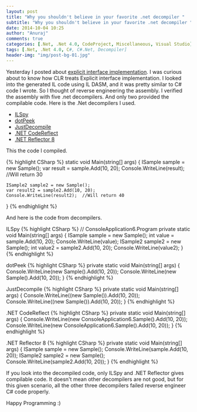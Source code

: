 ```yaml
---
layout: post
title: "Why you shouldn't believe in your favorite .net decompiler "
subtitle: "Why you shouldn't believe in your favorite .net decompiler "
date: 2014-10-04 10:25
author: "Anuraj"
comments: true
categories: [.Net, .Net 4.0, CodeProject, Miscellaneous, Visual Studio]
tags: [.Net, .Net 4.0, C#, C#.Net, Decompiler]
header-img: "img/post-bg-01.jpg"
---
```

Yesterday I posted about [explicit interface implementation](http://www.dotnetthoughts.net/explicit-interface-implementation-in-c/). I was curious about to know how CLR treats Explicit interface implementation. I looked into the generated IL code using IL DASM, and it was pretty similar to C# code I wrote. So I thought of reverse engineering the assembly. I verified the assembly with five .net decompilers. And only two provided the compilable code. Here is the .Net decompilers I used.



*   [ILSpy](http://ilspy.net/)
*   [dotPeek](http://www.jetbrains.com/decompiler/)
*   [JustDecompile](http://www.telerik.com/products/decompiler.aspx)
*   [.NET CodeReflect](http://www.devextras.com/decompiler/)
*   [.NET Reflector 8](http://www.red-gate.com/products/dotnet-development/reflector/)

This the code I compiled.

{% highlight CSharp %}
static void Main(string[] args)
{
    ISample sample = new Sample();
    var result = sample.Add(10, 20);
    Console.WriteLine(result);  //Will return 30

    ISample2 sample2 = new Sample();
    var result2 = sample2.Add(10, 20);
    Console.WriteLine(result2);  //Will return 40
}
{% endhighlight %}

And here is the code from decompilers.

ILSpy
{% highlight CSharp %}
// ConsoleApplication6.Program
private static void Main(string[] args)
{
	ISample sample = new Sample();
	int value = sample.Add(10, 20);
	Console.WriteLine(value);
	ISample2 sample2 = new Sample();
	int value2 = sample2.Add(10, 20);
	Console.WriteLine(value2);
}
{% endhighlight %}

dotPeek
{% highlight CSharp %}
private static void Main(string[] args)
{
    Console.WriteLine(new Sample().Add(10, 20));
    Console.WriteLine(new Sample().Add(10, 20));
}
{% endhighlight %}

JustDecompile
{% highlight CSharp %}
private static void Main(string[] args)
{
    Console.WriteLine((new Sample()).Add(10, 20));
    Console.WriteLine((new Sample()).Add(10, 20));
}
{% endhighlight %}

.NET CodeReflect
{% highlight CSharp %}
private static void Main(string[] args)
{
    Console.WriteLine(new ConsoleApplication6.Sample().Add(10, 20));
    Console.WriteLine(new ConsoleApplication6.Sample().Add(10, 20));
}
{% endhighlight %}

.NET Reflector 8
{% highlight CSharp %}
private static void Main(string[] args)
{
    ISample sample = new Sample();
    Console.WriteLine(sample.Add(10, 20));
    ISample2 sample2 = new Sample();
    Console.WriteLine(sample2.Add(10, 20));
}
{% endhighlight %}

If you look into the decompiled code, only ILSpy and .NET Reflector gives compilable code. It doesn't mean other decompilers are not good, but for this given scenario, all the other three decompilers failed reverse engineer C# code properly.

Happy Programming :)
